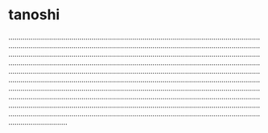 # tanoshi

.....................................................................................................................................................................................................................................................................................................................................................................................................................................................................................................................................................................................................................................................................................................................................................................................................................................................................................................................................................................................................................................................................................................................................................................................................................................................................................................................